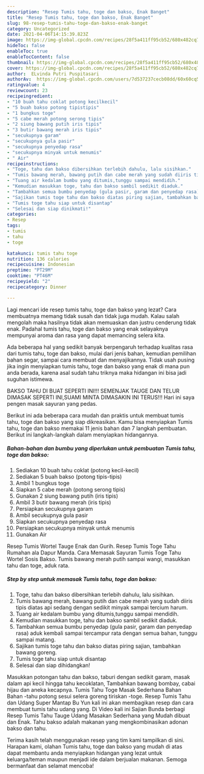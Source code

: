```yaml
---
description: "Resep Tumis tahu, toge dan bakso, Enak Banget"
title: "Resep Tumis tahu, toge dan bakso, Enak Banget"
slug: 98-resep-tumis-tahu-toge-dan-bakso-enak-banget
category: Uncategorized
date: 2021-04-06T14:15:39.823Z
image: https://img-global.cpcdn.com/recipes/28f5a411ff95cb52/680x482cq70/tumis-tahu-toge-dan-bakso-foto-resep-utama.jpg
hideToc: false
enableToc: true
enableTocContent: false
thumbnail: https://img-global.cpcdn.com/recipes/28f5a411ff95cb52/680x482cq70/tumis-tahu-toge-dan-bakso-foto-resep-utama.jpg
cover: https://img-global.cpcdn.com/recipes/28f5a411ff95cb52/680x482cq70/tumis-tahu-toge-dan-bakso-foto-resep-utama.jpg
author:  ELvinda Putri Puspitasari
authorAv:  https://img-global.cpcdn.com/users/7d537237cecb08dd/60x60cq50/avatar.jpg
ratingvalue: 4
reviewcount: 23
recipeingredient:
- "10 buah tahu coklat potong kecilkecil"
- "5 buah bakso potong tipistipis"
- "1 bungkus toge"
- "5 cabe merah potong serong tipis"
- "2 siung bawang putih iris tipis"
- "3 butir bawang merah iris tipis"
- "secukupnya garam"
- "secukupnya gula pasir"
- "secukupnya penyedap rasa"
- "secukupnya minyak untuk menumis"
- " Air"
recipeinstructions:
- "Toge, tahu dan bakso dibersihkan terlebih dahulu, lalu sisihkan."
- "Tumis bawang merah, bawang putih dan cabe merah yang sudah diiris tipis diatas api sedang dengan sedikit minyak sampai tercium harum."
- "Tuang air kedalam bumbu yang ditumis,tunggu sampai mendidih."
- "Kemudian masukkan toge, tahu dan bakso sambil sedikit diaduk."
- "Tambahkan semua bumbu penyedap (gula pasir, garam dan penyedap rasa) aduk kembali sampai tercampur rata dengan semua bahan, tunggu sampai matang."
- "Sajikan tumis toge tahu dan bakso diatas piring sajian, tambahkan bawang goreng."
- "Tumis toge tahu siap untuk disantap"
- "Selesai dan siap dinikmati!"
categories:
- Resep
tags:
- tumis
- tahu
- toge

katakunci: tumis tahu toge 
nutrition: 136 calories
recipecuisine: Indonesian
preptime: "PT29M"
cooktime: "PT46M"
recipeyield: "2"
recipecategory: Dinner

---
```



Lagi mencari ide resep tumis tahu, toge dan bakso yang lezat? Cara membuatnya memang tidak susah dan tidak juga mudah. Kalau salah mengolah maka hasilnya tidak akan memuaskan dan justru cenderung tidak enak. Padahal tumis tahu, toge dan bakso yang enak selayaknya mempunyai aroma dan rasa yang dapat memancing selera kita.


Ada beberapa hal yang sedikit banyak berpengaruh terhadap kualitas rasa dari tumis tahu, toge dan bakso, mulai dari jenis bahan, kemudian pemilihan bahan segar, sampai cara membuat dan menyajikannya. Tidak usah pusing jika ingin menyiapkan tumis tahu, toge dan bakso yang enak di mana pun anda berada, karena asal sudah tahu triknya maka hidangan ini bisa jadi suguhan istimewa.

BAKSO TAHU DI BUAT SEPERTI INI!!! SEMENJAK TAUGE DAN TELUR DIMASAK SEPERTI INI,SUAMI MINTA DIMASAKIN INI TERUS!!! Hari ini saya pengen masak sayuran yang pedas.


Berikut ini ada beberapa cara mudah dan praktis untuk membuat tumis tahu, toge dan bakso yang siap dikreasikan. Kamu bisa menyiapkan Tumis tahu, toge dan bakso memakai 11 jenis bahan dan 7 langkah pembuatan. Berikut ini langkah-langkah dalam menyiapkan hidangannya.

<!--inarticleads1-->

##### Bahan-bahan dan bumbu yang diperlukan untuk pembuatan Tumis tahu, toge dan bakso:

1. Sediakan 10 buah tahu coklat (potong kecil-kecil)
1. Sediakan 5 buah bakso (potong tipis-tipis)
1. Ambil 1 bungkus toge
1. Siapkan 5 cabe merah (potong serong tipis)
1. Gunakan 2 siung bawang putih (iris tipis)
1. Ambil 3 butir bawang merah (iris tipis)
1. Persiapkan secukupnya garam
1. Ambil secukupnya gula pasir
1. Siapkan secukupnya penyedap rasa
1. Persiapkan secukupnya minyak untuk menumis
1. Gunakan  Air


Resep Tumis Wortel Tauge Enak dan Gurih. Resep Tumis Toge Tahu Rumahan ala Dapur Manda. Cara Memasak Sayuran Tumis Toge Tahu Wortel Sosis Bakso. Tumis bawang merah putih sampai wangi, masukkan tahu dan toge, aduk rata. 

<!--inarticleads2-->

##### Step by step untuk memasak Tumis tahu, toge dan bakso:

1. Toge, tahu dan bakso dibersihkan terlebih dahulu, lalu sisihkan.
1. Tumis bawang merah, bawang putih dan cabe merah yang sudah diiris tipis diatas api sedang dengan sedikit minyak sampai tercium harum.
1. Tuang air kedalam bumbu yang ditumis,tunggu sampai mendidih.
1. Kemudian masukkan toge, tahu dan bakso sambil sedikit diaduk.
1. Tambahkan semua bumbu penyedap (gula pasir, garam dan penyedap rasa) aduk kembali sampai tercampur rata dengan semua bahan, tunggu sampai matang.
1. Sajikan tumis toge tahu dan bakso diatas piring sajian, tambahkan bawang goreng.
1. Tumis toge tahu siap untuk disantap
1. Selesai dan siap dihidangkan!

Masukkan potongan tahu dan bakso, taburi dengan sedikit garam, masak dalam api kecil hingga tahu kecoklatan, Tambahkan bawang bombay, cabai hijau dan aneka kecapnya. Tumis Tahu Toge Masak Sederhana Bahan Bahan -tahu potong sesui selera goreng tiriskan -toge. Resep Tumis Tahu dan Udang Super Mantap Bu Yun kali ini akan membagikan resep dan cara membuat tumis tahu udang yang. Di Video kali ini Sajian Bunda berbagi Resep Tumis Tahu Tauge Udang Masakan Sederhana yang Mudah dibuat dan Enak. Tahu bakso adalah makanan yang mengkombinasikan adonan bakso dan tahu. 

Terima kasih telah menggunakan resep yang tim kami tampilkan di sini. Harapan kami, olahan Tumis tahu, toge dan bakso yang mudah di atas dapat membantu anda menyiapkan hidangan yang lezat untuk keluarga/teman maupun menjadi ide dalam berjualan makanan. Semoga bermanfaat dan selamat mencoba!
